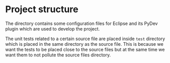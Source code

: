 Project structure
=================
The directory contains some configuration files for Eclipse and its PyDev plugin which are used to develop the project.

The unit tests related to a certain source file are placed inside `test` directory which is placed in the same directory as the source file. This is because we want the tests to be placed close to the source files but at the same time we want them to not pollute the source files directory.
